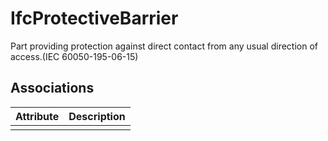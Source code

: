 IfcProtectiveBarrier
====================
Part providing protection against direct contact from any usual direction of
access.(IEC 60050-195-06-15)


Associations
------------
| Attribute   | Description   |
|-------------|---------------|
|             |               |

